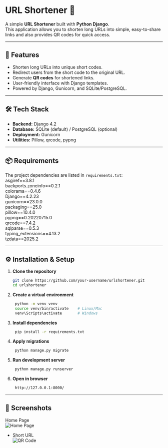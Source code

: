 # URL Shortener 🔗

A simple **URL Shortener** built with **Python Django**.  
This application allows you to shorten long URLs into simple, easy-to-share links and also provides QR codes for quick access.  

---

## 🚀 Features
- Shorten long URLs into unique short codes.  
- Redirect users from the short code to the original URL.  
- Generate **QR codes** for shortened links.  
- User-friendly interface with Django templates.  
- Powered by Django, Gunicorn, and SQLite/PostgreSQL.  

---

## 🛠️ Tech Stack
- **Backend:** Django 4.2  
- **Database:** SQLite (default) / PostgreSQL (optional)  
- **Deployment:** Gunicorn  
- **Utilities:** Pillow, qrcode, pypng  

---

## 📦 Requirements

The project dependencies are listed in `requirements.txt`: <br>
asgiref==3.8.1 <br>
backports.zoneinfo==0.2.1 <br>
colorama==0.4.6 <br>
Django==4.2.23 <br>
gunicorn==23.0.0 <br>
packaging==25.0 <br>
pillow==10.4.0 <br>
pypng==0.20220715.0 <br>
qrcode==7.4.2 <br>
sqlparse==0.5.3 <br>
typing_extensions==4.13.2 <br>
tzdata==2025.2 <br>

---

## ⚙️ Installation & Setup

1. **Clone the repository**
   ```bash
   git clone https://github.com/your-username/urlshortener.git
   cd urlshortener

2. **Create a virtual environment**
     ```bash
      python -m venv venv
      source venv/bin/activate    # Linux/Mac
      venv\Scripts\activate       # Windows

3. **Install dependencies**
     ```bash
      pip install -r requirements.txt
     
4. **Apply migrations**
     ```bash
      python manage.py migrate

5. **Run development server**
     ```bash
      python manage.py runserver

5. **Open in browser**
     ```bash
      http://127.0.0.1:8000/

---

## 📸 Screenshots

Home Page  
  ![Home Page](https://github.com/mhdasif123/django-url-shortener/tree/main/screenshort/1.png)

- Short URL  
  ![QR Code](https://github.com/mhdasif123/django-url-shortener/tree/main/screenshort/2.png)
